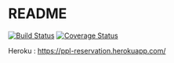 # README
[![Build Status](https://travis-ci.org/ob-vss-ss18/ppl-reservation.svg?branch=master)](https://travis-ci.org/ob-vss-ss18/ppl-reservation)
[![Coverage Status](https://coveralls.io/repos/github/ob-vss-ss18/ppl-reservation/badge.svg?branch=coveralls)](https://coveralls.io/github/ob-vss-ss18/ppl-reservation?branch=coveralls)

Heroku : https://ppl-reservation.herokuapp.com/
